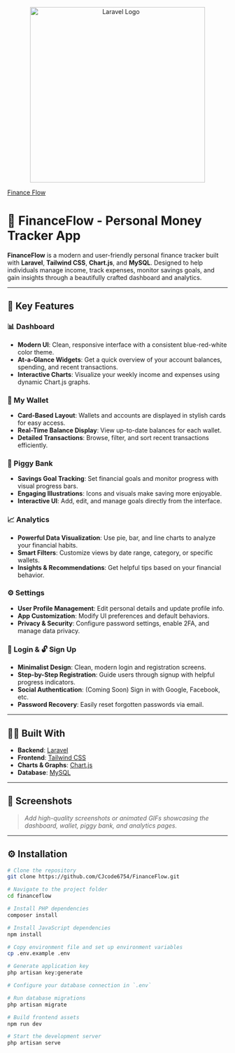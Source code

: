 <p align="center">
  <a href="https://laravel.com" target="_blank">
    <img src="{{asset('assets/logo.png')}}" width="400" alt="Laravel Logo">
    <p>Finance Flow</p>
  </a>
</p>

# 💸 FinanceFlow - Personal Money Tracker App

**FinanceFlow** is a modern and user-friendly personal finance tracker built with **Laravel**, **Tailwind CSS**, **Chart.js**, and **MySQL**. Designed to help individuals manage income, track expenses, monitor savings goals, and gain insights through a beautifully crafted dashboard and analytics.

---

## 🚀 Key Features

### 📊 Dashboard
- **Modern UI**: Clean, responsive interface with a consistent blue-red-white color theme.
- **At-a-Glance Widgets**: Get a quick overview of your account balances, spending, and recent transactions.
- **Interactive Charts**: Visualize your weekly income and expenses using dynamic Chart.js graphs.

### 💼 My Wallet
- **Card-Based Layout**: Wallets and accounts are displayed in stylish cards for easy access.
- **Real-Time Balance Display**: View up-to-date balances for each wallet.
- **Detailed Transactions**: Browse, filter, and sort recent transactions efficiently.

### 🐷 Piggy Bank
- **Savings Goal Tracking**: Set financial goals and monitor progress with visual progress bars.
- **Engaging Illustrations**: Icons and visuals make saving more enjoyable.
- **Interactive UI**: Add, edit, and manage goals directly from the interface.

### 📈 Analytics
- **Powerful Data Visualization**: Use pie, bar, and line charts to analyze your financial habits.
- **Smart Filters**: Customize views by date range, category, or specific wallets.
- **Insights & Recommendations**: Get helpful tips based on your financial behavior.

### ⚙️ Settings
- **User Profile Management**: Edit personal details and update profile info.
- **App Customization**: Modify UI preferences and default behaviors.
- **Privacy & Security**: Configure password settings, enable 2FA, and manage data privacy.

### 🔐 Login & 🔓 Sign Up
- **Minimalist Design**: Clean, modern login and registration screens.
- **Step-by-Step Registration**: Guide users through signup with helpful progress indicators.
- **Social Authentication**: (Coming Soon) Sign in with Google, Facebook, etc.
- **Password Recovery**: Easily reset forgotten passwords via email.

---

## 🧑‍💻 Built With

- **Backend**: [Laravel](https://laravel.com/)
- **Frontend**: [Tailwind CSS](https://tailwindcss.com/)
- **Charts & Graphs**: [Chart.js](https://www.chartjs.org/)
- **Database**: [MySQL](https://www.mysql.com/)

---

## 📸 Screenshots

> _Add high-quality screenshots or animated GIFs showcasing the dashboard, wallet, piggy bank, and analytics pages._

---

## ⚙️ Installation

```bash
# Clone the repository
git clone https://github.com/CJcode6754/FinanceFlow.git

# Navigate to the project folder
cd financeflow

# Install PHP dependencies
composer install

# Install JavaScript dependencies
npm install

# Copy environment file and set up environment variables
cp .env.example .env

# Generate application key
php artisan key:generate

# Configure your database connection in `.env`

# Run database migrations
php artisan migrate

# Build frontend assets
npm run dev

# Start the development server
php artisan serve
